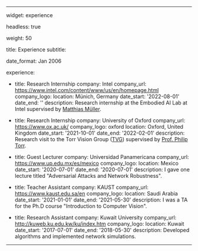 <!-- ---
widget: experience
date_format: Jan 2006
experience:
  - title: Machine learning geophysicist 
    company: Saudi Aramco
    company_url: "https://www.aramco.com/"
    company_logo: org-gc
    location: Saudi Arabia
    date_start: 2021-06-20
    date_end: 2021-09-19
    description: Developing a machine learning models to invert rock properties, specifically acoustic impedance, Vp/Vs and density
from field seismic data.
  - title: Teaching Assistant
    company: KAUST
    company_url: "https://www.kaust.edu.sa/en"
    company_logo: org-x
    location: Saudi Arabia
    date_start: 2020-08-30
    date_end: 2020-12-10
    description:  Assist in teaching a seismic imaging course. 
widget_id: Experience
headless: true
weight: 50
title: Experience
subtitle: null
design:
  columns: "2"
---
 -->
---
<!-- # An instance of the Experience widget.
# Documentation: https://wowchemy.com/docs/page-builder/ -->
widget: experience

<!-- # This file represents a page section. -->
headless: true

<!-- # Order that this section appears on the page. -->
weight: 50

title: Experience
subtitle:

<!-- # Date format for experience -->
<!-- #   Refer to https://wowchemy.com/docs/customization/#date-format -->
date_format: Jan 2006

<!-- # Experiences.
#   Add/remove as many `experience` items below as you like.
#   Required fields are `title`, `company`, and `date_start`.
#   Leave `date_end` empty if it's your current employer.
#   Begin multi-line descriptions with YAML's `|2-` multi-line prefix. -->
experience:
  - title: Research Internship
    company: Intel
    company_url: https://www.intel.com/content/www/us/en/homepage.html
    company_logo: 
    location: Münich, Germany
    date_start: '2022-08-01'
    date_end: ''
    description: Research internship at the Embodied AI Lab at Intel supervised by [Matthias Müller](https://matthias.pw/).
    
  - title: Research Internship
    company: University of Oxford
    company_url: https://www.ox.ac.uk/
    company_logo: oxford
    location: Oxford, United Kingdom
    date_start: '2021-10-01'
    date_end: '2022-02-01'
    description: Research visit to the Torr Vision Group ([TVG](https://torrvision.com/)) supervised by [Prof. Philip Torr](https://scholar.google.com/citations?user=kPxa2w0AAAAJ&hl=en).

  - title: Guest Lecturer
    company: Universidad Panamericana
    company_url: https://www.up.edu.mx/es/mexico
    company_logo: 
    location: Mexico
    date_start: '2020-07-01'
    date_end: '2020-07-01'
    description: I gave one lecture titled "Adversarial Attacks and Network Robustness".
    
  - title: Teacher Assistant
    company: KAUST
    company_url: https://www.kaust.edu.sa/en
    company_logo: 
    location: Saudi Arabia
    date_start: '2021-01-01'
    date_end: '2021-05-30'
    description: I was a TA for the Ph.D course "Introduction to Computer Vision".
    
  - title: Research Assistant
    company: Kuwait University
    company_url: http://kuweb.ku.edu.kw/ku/index.htm
    company_logo: 
    location: Kuwait
    date_start: '2017-07-01'
    date_end: '2018-05-30'
    description: Developed algorithms and implemented network simulations.
  ---  


